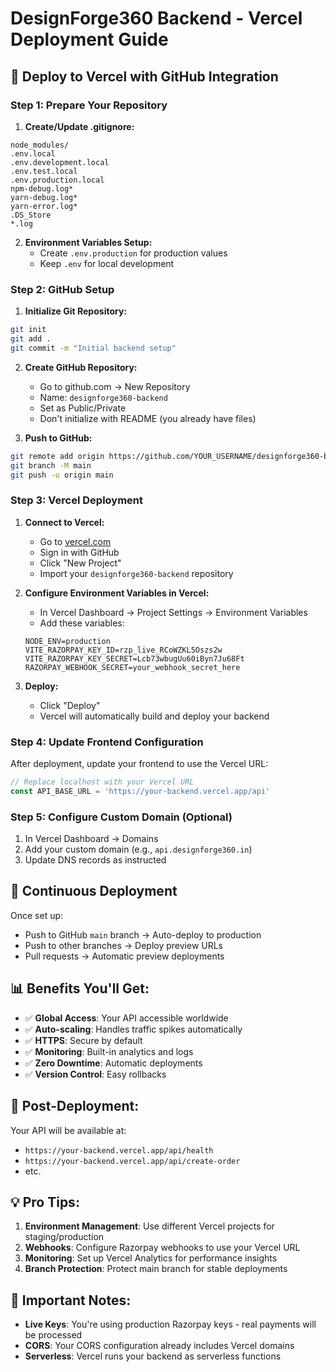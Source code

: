 # DesignForge360 Backend - Vercel Deployment Guide

## 🚀 Deploy to Vercel with GitHub Integration

### Step 1: Prepare Your Repository

1. **Create/Update .gitignore:**
```
node_modules/
.env.local
.env.development.local
.env.test.local
.env.production.local
npm-debug.log*
yarn-debug.log*
yarn-error.log*
.DS_Store
*.log
```

2. **Environment Variables Setup:**
   - Create `.env.production` for production values
   - Keep `.env` for local development

### Step 2: GitHub Setup

1. **Initialize Git Repository:**
```bash
git init
git add .
git commit -m "Initial backend setup"
```

2. **Create GitHub Repository:**
   - Go to github.com → New Repository
   - Name: `designforge360-backend`
   - Set as Public/Private
   - Don't initialize with README (you already have files)

3. **Push to GitHub:**
```bash
git remote add origin https://github.com/YOUR_USERNAME/designforge360-backend.git
git branch -M main
git push -u origin main
```

### Step 3: Vercel Deployment

1. **Connect to Vercel:**
   - Go to [vercel.com](https://vercel.com)
   - Sign in with GitHub
   - Click "New Project"
   - Import your `designforge360-backend` repository

2. **Configure Environment Variables in Vercel:**
   - In Vercel Dashboard → Project Settings → Environment Variables
   - Add these variables:
   ```
   NODE_ENV=production
   VITE_RAZORPAY_KEY_ID=rzp_live_RCoWZKL5Oszs2w
   VITE_RAZORPAY_KEY_SECRET=Lcb73wbugUu60iByn7Ju68Ft
   RAZORPAY_WEBHOOK_SECRET=your_webhook_secret_here
   ```

3. **Deploy:**
   - Click "Deploy"
   - Vercel will automatically build and deploy your backend

### Step 4: Update Frontend Configuration

After deployment, update your frontend to use the Vercel URL:
```javascript
// Replace localhost with your Vercel URL
const API_BASE_URL = 'https://your-backend.vercel.app/api'
```

### Step 5: Configure Custom Domain (Optional)

1. In Vercel Dashboard → Domains
2. Add your custom domain (e.g., `api.designforge360.in`)
3. Update DNS records as instructed

## 🔄 Continuous Deployment

Once set up:
- Push to GitHub `main` branch → Auto-deploy to production
- Push to other branches → Deploy preview URLs
- Pull requests → Automatic preview deployments

## 📊 Benefits You'll Get:

- ✅ **Global Access**: Your API accessible worldwide
- ✅ **Auto-scaling**: Handles traffic spikes automatically
- ✅ **HTTPS**: Secure by default
- ✅ **Monitoring**: Built-in analytics and logs
- ✅ **Zero Downtime**: Automatic deployments
- ✅ **Version Control**: Easy rollbacks

## 🔧 Post-Deployment:

Your API will be available at:
- `https://your-backend.vercel.app/api/health`
- `https://your-backend.vercel.app/api/create-order`
- etc.

## 💡 Pro Tips:

1. **Environment Management**: Use different Vercel projects for staging/production
2. **Webhooks**: Configure Razorpay webhooks to use your Vercel URL
3. **Monitoring**: Set up Vercel Analytics for performance insights
4. **Branch Protection**: Protect main branch for stable deployments

## 🚨 Important Notes:

- **Live Keys**: You're using production Razorpay keys - real payments will be processed
- **CORS**: Your CORS configuration already includes Vercel domains
- **Serverless**: Vercel runs your backend as serverless functions
